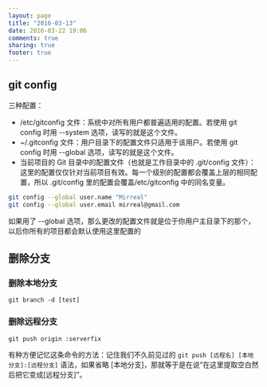 ```yaml
---
layout: page
title: "2016-03-13"
date: 2016-03-22 19:06
comments: true
sharing: true
footer: true
---
```


## git config

三种配置：

- /etc/gitconfig 文件：系统中对所有用户都普遍适用的配置。若使用 git config 时用 --system 选项，读写的就是这个文件。
- ~/.gitconfig 文件：用户目录下的配置文件只适用于该用户。若使用 git config 时用 --global 选项，读写的就是这个文件。
- 当前项目的 Git 目录中的配置文件（也就是工作目录中的 .git/config 文件）：这里的配置仅仅针对当前项目有效。每一个级别的配置都会覆盖上层的相同配置，所以 .git/config 里的配置会覆盖/etc/gitconfig 中的同名变量。

```sh
git config --global user.name "Mirreal"
git config --global user.email mirreal@gmail.com
```

如果用了 --global 选项，那么更改的配置文件就是位于你用户主目录下的那个，以后你所有的项目都会默认使用这里配置的

## 删除分支

### 删除本地分支

```
git branch -d [test]
```

### 删除远程分支

```
git push origin :serverfix
```

有种方便记忆这条命令的方法：记住我们不久前见过的 `git push [远程名] [本地分支]:[远程分支]` 语法，如果省略 [本地分支]，那就等于是在说“在这里提取空白然后把它变成[远程分支]”。

